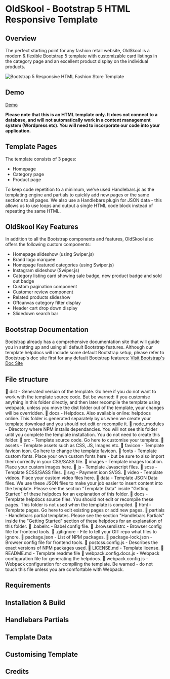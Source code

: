 # OldSkool - Bootstrap 5 HTML Responsive Template

## Overview
The perfect starting point for any fashion retail website, OldSkool is a modern & flexible Bootstrap 5 template with customizable card listings in the category page and an excellent product display on the individual products.

![Bootstrap 5 Responsive HTML Fashion Store Template](https://pixelrocket-public-assets.s3.eu-west-2.amazonaws.com/github-assets/oldskool-html/homepage-medium.jpg "OldSkool | Responsive Bootstrap 5 Ecommerce Template")

## Demo
[Demo](http://example.com/)

**Please note that this is an HTML template only. It does not connect to a database, and will not automatically work in a content management system (Wordpress etc). You will need to incorporate our code into your application.**

## Template Pages
The template consists of 3 pages:

* Homepage
* Category page
* Product page

To keep code repetition to a minimum, we've used Handlebars.js as the templating engine and partials to quickly add new pages or the same sections to all pages. We also use a Handlebars plugin for JSON data - this allows us to use loops and output a single HTML code block instead of repeating the same HTML.


## OldSkool Key Features
In addition to all the Bootstrap components and features, OldSkool also offers the following custom components:

* Homepage slideshow (using Swiper.js)
* Brand logo marquee 
* Homepage featured categories (using Swiper.js)
* Instagram slideshow (Swiper.js)
* Category listing card showing sale badge, new product badge and sold out badge
* Custom pagination component
* Customer review component
* Related products slideshow
* Offcanvas category filter display
* Header cart drop down display
* Slidedown search bar


## Bootstrap Documentation
Bootstrap already has a comprehensive documentation site that will guide you in setting up and using all default Bootstrap features. Although our template helpdocs will include some default Bootstrap setup, please refer to Bootstrap's doc site first for any default Bootstrap features: [Visit Bootstrap's Doc Site](https://getbootstrap.com/docs/5.0/getting-started/introduction/)

## File structure
📁 dist - Generated version of the template. Go here if you do not want to work with the template source code. But be warned: if you customise anything in this folder directly, and then later recompile the template using webpack, unless you move the dist folder out of the template, your changes will be overridden.
📁 docs - Helpdocs. Also available online: helpdocs online. This folder is generated separately by us when we create your template download and you should not edit or recompile it.
📁 node_modules - Directory where NPM installs dependancies. You will not see this folder until you complete the template installation. You do not need to create this folder.
📁 src - Template source code. Go here to customise your template.
📁 assets - Template assets such as CSS, JS, Images etc.
📁 favicon - Template favicon icon. Go here to change the template favicon.
📁 fonts - Template custom fonts. Place your own custom fonts here - but be sure to also import them correctly in your CSS/SASS file.
📁 images - Template images location. Place your custom images here.
📁 js - Template Javascript files.
📁 scss - Template SCSS/SASS files.
📁 svg - Payment icon SVGS.
📁 video - Template videos. Place your custom video files here.
📁 data - Template JSON Data files. We use these JSON files to make your job easier to insert content into the template. Please see the section "Template Data" inside "Getting Started" of these helpdocs for an explanation of this folder.
📁 docs - Template helpdocs source files. You should not edit or recompile these pages. This folder is not used when the template is compiled.
📁 html - Template pages. Go here to edit existing pages or add new pages.
📁 partials - Handlebars partial templates. Please see the section "Handlebars Partials" inside the "Getting Started" section of these helpdocs for an explanation of this folder.
📄 .babelrc - Babel config file.
📄 .browserslistrc - Browser config file for frontend tools.
📄 .gitignore - File to tell your GIT repo what files to ignore.
📄 package.json - List of NPM packages.
📄 package-lock.json - Browser config file for frontend tools.
📄 postcss.config.js - Describes the exact versions of NPM packages used.
📄 LICENSE.md - Template license.
📄 README.md - Template readme file
📄 webpack.config.docs.js - Webpack configuration file for generating the helpdocs.
📄 webpack.config.js - Webpack configuration for compiling the template. Be warned - do not touch this file unless you are comfortable with Webpack.

## Requirements

## Installation & Build

## Handlebars Partials

## Template Data

## Customising Template

## Credits

